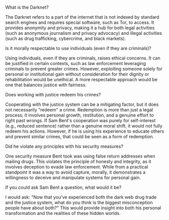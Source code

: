 What is the Darknet?

The Darknet refers to a part of the internet that is not indexed by standard search engines and requires special software, such as Tor, to access. It provides anonymity and privacy, making it a hub for both legal activities (such as anonymous journalism and privacy advocacy) and illegal activities (such as drug trafficking, cybercrime, and black markets).

Is it morally respectable to use individuals (even if they are criminals)?

Using individuals, even if they are criminals, raises ethical concerns. It can be justified in certain contexts, such as law enforcement leveraging criminals to prevent greater crimes. However, exploiting someone solely for personal or institutional gain without consideration for their dignity or rehabilitation would be unethical. A more respectable approach would be one that balances justice with fairness.

Does working with justice redeem his crimes?

Cooperating with the justice system can be a mitigating factor, but it does not necessarily "redeem" a crime. Redemption is more than just a legal process; it involves personal growth, restitution, and a genuine effort to right past wrongs. If Sam Bent's cooperation was purely for self-interest (e.g., reduced sentence) rather than a genuine moral shift, it would not fully redeem his actions. However, if he is using his experience to educate others and prevent similar crimes, that could be seen as a form of redemption.

Did he violate any principles with his security measures?

One security measure Bent took was using false return addresses when mailing drugs. This violates the principle of honesty and integrity, as it involves deception to evade law enforcement. While from a practical standpoint it was a way to avoid capture, morally, it demonstrates a willingness to deceive and manipulate systems for personal gain.

If you could ask Sam Bent a question, what would it be?

I would ask: "Now that you've experienced both the dark web drug trade and the justice system, what do you think is the biggest misconception people have about both?" This would provide insight into both his personal transformation and the realities of these hidden worlds.
